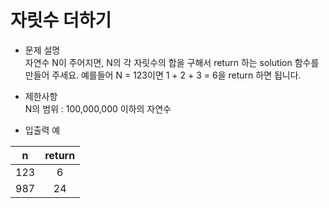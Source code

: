 # 자릿수 더하기
* 문제 설명  
자연수 N이 주어지면, N의 각 자릿수의 합을 구해서 return 하는 solution 함수를 만들어 주세요.
예를들어 N = 123이면 1 + 2 + 3 = 6을 return 하면 됩니다.

* 제한사항  
N의 범위 : 100,000,000 이하의 자연수

* 입출력 예

| n       |   return     |
|:-------:|:------------:|
| 123     |6             |
| 987     |24            |